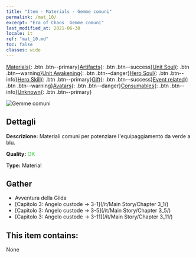 ```yaml
---
title: "Item - Materials - Gemme comuni"
permalink: /mat_10/
excerpt: "Era of Chaos  Gemme comuni"
last_modified_at: 2021-06-30
locale: it
ref: "mat_10.md"
toc: false
classes: wide
---
```

 [Materials](/ItemsIT/){: .btn .btn--primary}[Artifacts](/ItemsIT/Artifacts/){: .btn .btn--success}[Unit Soul](/ItemsIT/UnitSoul/){: .btn .btn--warning}[Unit Awakening](/ItemsIT/UnitAwakening/){: .btn .btn--danger}[Hero Soul](/ItemsIT/HeroSoul/){: .btn .btn--info}[Hero Skill](/ItemsIT/HeroSkill/){: .btn .btn--primary}[Gift](/ItemsIT/Gift/){: .btn .btn--success}[Event related](/ItemsIT/Events/){: .btn .btn--warning}[Avatars](/ItemsIT/Avatars/){: .btn .btn--danger}[Consumables](/ItemsIT/Consumables/){: .btn .btn--info}[Unknown](/ItemsIT/Unknown/){: .btn .btn--primary}

 ![Gemme comuni](/images/t/i_cailiao_baoshi1.png)

## Dettagli
 **Descrizione:** Materiali comuni per potenziare l'equipaggiamento da verde a blu.

 **Quality:** <span style="color: #32CD32">OK</span>

 **Type:** Material

## Gather

*    Avventura della Gilda 
*    [Capitolo 3: Angelo custode -> 3-1](/it/Main Story/Chapter 3_1/) 
*    [Capitolo 3: Angelo custode -> 3-5](/it/Main Story/Chapter 3_5/) 
*    [Capitolo 3: Angelo custode -> 3-11](/it/Main Story/Chapter 3_11/) 

## This item contains:

  None

